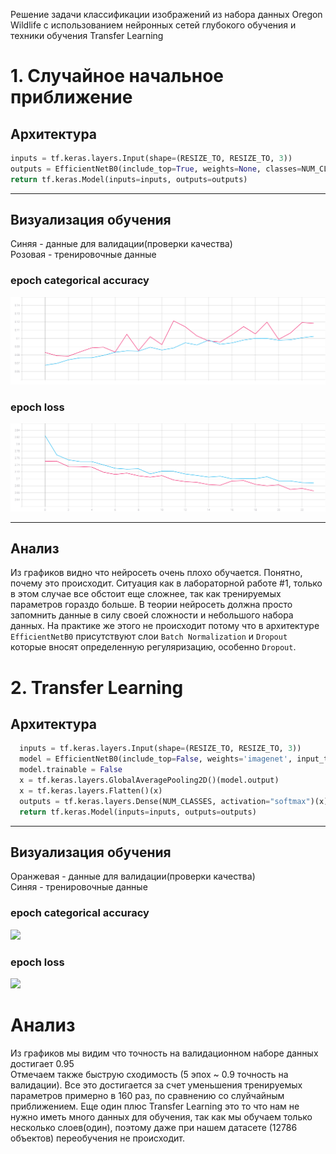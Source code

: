 Решение задачи классификации изображений из набора данных Oregon Wildlife с
использованием нейронных сетей глубокого обучения и техники обучения Transfer
Learning

# 1. Cлучайное начальное приближение
## Архитектура 
```python
inputs = tf.keras.layers.Input(shape=(RESIZE_TO, RESIZE_TO, 3))
outputs = EfficientNetB0(include_top=True, weights=None, classes=NUM_CLASSES)(inputs)
return tf.keras.Model(inputs=inputs, outputs=outputs)
```
***
## Визуализация обучения
Синяя - данные для валидации(проверки качества) <br/>
Розовая  - тренировочные данные
### epoch categorical accuracy
![](./graphic/epoch_categorical_accuracy(2).svg)
### epoch loss
![](./graphic/epoch_loss(2).svg)
***
## Анализ
Из графиков видно что нейросеть очень плохо обучается. Понятно, почему это происходит. Ситуация как в лабораторной работе #1, только в этом случае все обстоит еще сложнее, так как тренируемых параметров гораздо больше. В теории нейросеть должна просто запомнить данные в силу своей сложности и небольшого набора данных. На практике же этого не происходит потому что в архитектуре ```EfficientNetB0``` присутствуют слои ```Batch Normalization``` и ```Dropout``` которые вносят определенную регуляризацию, особенно ```Dropout```. 
 
# 2. Transfer Learning
## Архитектура 
```python 
  inputs = tf.keras.layers.Input(shape=(RESIZE_TO, RESIZE_TO, 3))
  model = EfficientNetB0(include_top=False, weights='imagenet', input_tensor=inputs)
  model.trainable = False
  x = tf.keras.layers.GlobalAveragePooling2D()(model.output)     
  x = tf.keras.layers.Flatten()(x)
  outputs = tf.keras.layers.Dense(NUM_CLASSES, activation="softmax")(x)
  return tf.keras.Model(inputs=inputs, outputs=outputs)
````
***
## Визуализация обучения
Оранжевая - данные для валидации(проверки качества) <br/>
Синяя  - тренировочные данные
### epoch categorical accuracy
![](./graphic/epoch_categorical_accuracy(4).svg)
### epoch loss
![](./graphic/epoch_loss(4).svg)
# Анализ
Из графиков мы видим что точность на валидационном наборе данных достигает 0.95 <br/>
Отмечаем также быструю сходимость (5 эпох ~ 0.9 точность на валидации). Все это достигается за счет уменьшения тренируемых параметров примерно в 160 раз, по сравнению со слуйчайным приближением. Еще один плюс Transfer Learning это то что нам не нужно иметь много данных для обучения, так как мы обучаем только несколько слоев(один), поэтому даже при нашем датасете (12786 объектов) переобучения не происходит. 
